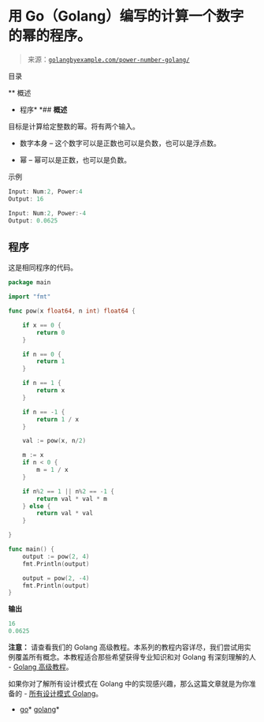 <!--yml

category: 未分类

日期：2024-10-13 06:47:20

-->

# 用 Go（Golang）编写的计算一个数字的幂的程序。

> 来源：[`golangbyexample.com/power-number-golang/`](https://golangbyexample.com/power-number-golang/)

目录

**   概述

+   程序*  *## **概述**

目标是计算给定整数的幂。将有两个输入。

+   数字本身 – 这个数字可以是正数也可以是负数，也可以是浮点数。

+   幂 – 幂可以是正数，也可以是负数。

示例

```go
Input: Num:2, Power:4
Output: 16

Input: Num:2, Power:-4
Output: 0.0625
```

## **程序**

这是相同程序的代码。

```go
package main

import "fmt"

func pow(x float64, n int) float64 {

	if x == 0 {
		return 0
	}

	if n == 0 {
		return 1
	}

	if n == 1 {
		return x
	}

	if n == -1 {
		return 1 / x
	}

	val := pow(x, n/2)

	m := x
	if n < 0 {
		m = 1 / x
	}

	if n%2 == 1 || n%2 == -1 {
		return val * val * m
	} else {
		return val * val
	}

}

func main() {
	output := pow(2, 4)
	fmt.Println(output)

	output = pow(2, -4)
	fmt.Println(output)
}
```

**输出**

```go
16
0.0625
```

**注意：** 请查看我们的 Golang 高级教程。本系列的教程内容详尽，我们尝试用实例覆盖所有概念。本教程适合那些希望获得专业知识和对 Golang 有深刻理解的人 - [Golang 高级教程](https://golangbyexample.com/golang-comprehensive-tutorial/)。

如果你对了解所有设计模式在 Golang 中的实现感兴趣，那么这篇文章就是为你准备的 - [所有设计模式 Golang](https://golangbyexample.com/all-design-patterns-golang/)。

+   [go](https://golangbyexample.com/tag/go/)*   [golang](https://golangbyexample.com/tag/golang/)*
